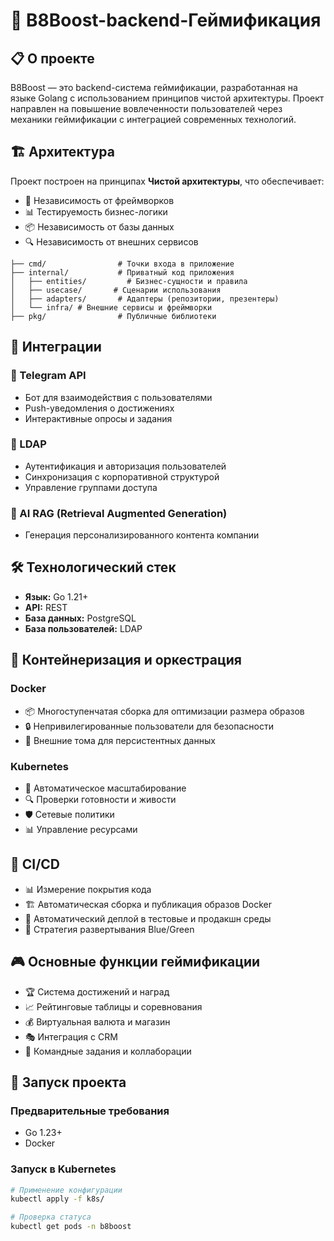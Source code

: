 # 🚀 B8Boost-backend-Геймификация

## 📋 О проекте

B8Boost — это backend-система геймификации, разработанная на языке Golang с использованием принципов чистой архитектуры. Проект направлен на повышение вовлеченности пользователей через механики геймификации с интеграцией современных технологий.

## 🏗️ Архитектура

Проект построен на принципах **Чистой архитектуры**, что обеспечивает:

- 🔄 Независимость от фреймворков
- 📊 Тестируемость бизнес-логики
- 📦 Независимость от базы данных
- 🔍 Независимость от внешних сервисов

```
├── cmd/                # Точки входа в приложение
├── internal/           # Приватный код приложения
│   ├── entities/         # Бизнес-сущности и правила
│   ├── usecase/       # Сценарии использования
│   ├── adapters/       # Адаптеры (репозитории, презентеры)
│   └── infra/ # Внешние сервисы и фреймворки
├── pkg/                # Публичные библиотеки
```

## 🔌 Интеграции

### 🤖 Telegram API
- Бот для взаимодействия с пользователями
- Push-уведомления о достижениях
- Интерактивные опросы и задания

### 👥 LDAP
- Аутентификация и авторизация пользователей
- Синхронизация с корпоративной структурой
- Управление группами доступа

### 🧠 AI RAG (Retrieval Augmented Generation)
- Генерация персонализированного контента компании

## 🛠️ Технологический стек

- **Язык:** Go 1.21+
- **API:** REST
- **База данных:** PostgreSQL
- **База пользователей:** LDAP

## 🐳 Контейнеризация и оркестрация

### Docker
- 📦 Многоступенчатая сборка для оптимизации размера образов
- 🔒 Непривилегированные пользователи для безопасности
- 📁 Внешние тома для персистентных данных

### Kubernetes
- 🔄 Автоматическое масштабирование
- 🔍 Проверки готовности и живости
- 🛡️ Сетевые политики
- 📊 Управление ресурсами

## 🚦 CI/CD

- 📊 Измерение покрытия кода
- 🏗️ Автоматическая сборка и публикация образов Docker
- 🚀 Автоматический деплой в тестовые и продакшн среды
- 🔄 Стратегия развертывания Blue/Green

## 🎮 Основные функции геймификации

- 🏆 Система достижений и наград
- 📈 Рейтинговые таблицы и соревнования
- 💰 Виртуальная валюта и магазин
- 🎭 Интеграция с CRM
- 🤝 Командные задания и коллаборации

## 🚀 Запуск проекта

### Предварительные требования

- Go 1.23+
- Docker


### Запуск в Kubernetes

```bash
# Применение конфигурации
kubectl apply -f k8s/

# Проверка статуса
kubectl get pods -n b8boost
```